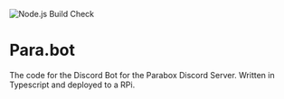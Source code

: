 ![Node.js Build Check](https://github.com/EternalLiquet/Para.bot/workflows/Node.js%20Build%20Check/badge.svg?branch=master)
# Para.bot
The code for the Discord Bot for the Parabox Discord Server. Written in Typescript and deployed to a RPi. 
